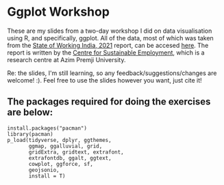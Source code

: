 # Ggplot Workshop
These are my slides from a two-day workshop I did on data visualisation using R, and specifically, ggplot. All of the data, most of which was taken from the [State of Working India, 2021](https://cse.azimpremjiuniversity.edu.in/state-of-working-india/swi-2021/) report, can be accesed [here](https://drive.google.com/drive/u/1/folders/16QUOR3eGLghk5dTdPHrZhsEfp1wbFWEM). The report is written by the [Centre for Sustainable Employment](https://cse.azimpremjiuniversity.edu.in/what-is-cse/), which is a research centre at Azim Premji University.

Re: the slides, I'm still learning, so any feedback/suggestions/changes are welcome! :). Feel free to use the slides however you want, just cite it!

## The packages required for doing the exercises are below:
```{r, eval=F, echo=F}
install.packages("pacman")
library(pacman)
p_load(tidyverse, dplyr, ggthemes, 
       ggmap, ggalluvial, grid, 
       gridExtra, gridtext, extrafont, 
       extrafontdb, ggalt, ggtext, 
       cowplot, ggforce, sf, 
       geojsonio, 
       install = T)
```
